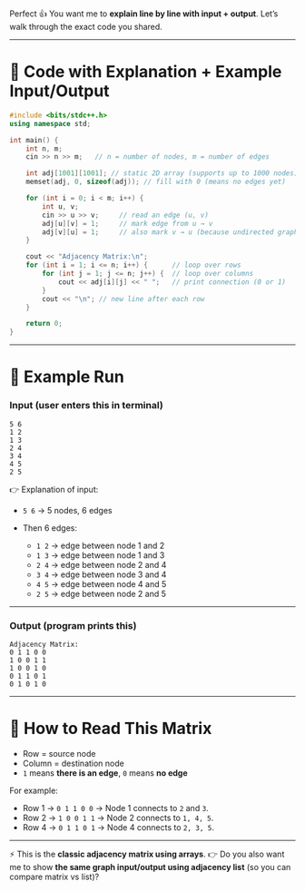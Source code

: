 Perfect 👍 You want me to **explain line by line with input + output**. Let’s walk through the exact code you shared.

---

# 📌 Code with Explanation + Example Input/Output

```cpp
#include <bits/stdc++.h>
using namespace std;

int main() {
    int n, m;
    cin >> n >> m;   // n = number of nodes, m = number of edges

    int adj[1001][1001]; // static 2D array (supports up to 1000 nodes)
    memset(adj, 0, sizeof(adj)); // fill with 0 (means no edges yet)

    for (int i = 0; i < m; i++) {
        int u, v;
        cin >> u >> v;     // read an edge (u, v)
        adj[u][v] = 1;     // mark edge from u → v
        adj[v][u] = 1;     // also mark v → u (because undirected graph)
    }

    cout << "Adjacency Matrix:\n";
    for (int i = 1; i <= n; i++) {      // loop over rows
        for (int j = 1; j <= n; j++) {  // loop over columns
            cout << adj[i][j] << " ";   // print connection (0 or 1)
        }
        cout << "\n"; // new line after each row
    }

    return 0;
}
```

---

# 📌 Example Run

### Input (user enters this in terminal)

```
5 6
1 2
1 3
2 4
3 4
4 5
2 5
```

👉 Explanation of input:

* `5 6` → 5 nodes, 6 edges
* Then 6 edges:

  * `1 2` → edge between node 1 and 2
  * `1 3` → edge between node 1 and 3
  * `2 4` → edge between node 2 and 4
  * `3 4` → edge between node 3 and 4
  * `4 5` → edge between node 4 and 5
  * `2 5` → edge between node 2 and 5

---

### Output (program prints this)

```
Adjacency Matrix:
0 1 1 0 0 
1 0 0 1 1 
1 0 0 1 0 
0 1 1 0 1 
0 1 0 1 0 
```

---

# 📌 How to Read This Matrix

* Row = source node
* Column = destination node
* `1` means **there is an edge**, `0` means **no edge**

For example:

* Row 1 → `0 1 1 0 0` → Node 1 connects to `2` and `3`.
* Row 2 → `1 0 0 1 1` → Node 2 connects to `1, 4, 5`.
* Row 4 → `0 1 1 0 1` → Node 4 connects to `2, 3, 5`.

---

⚡ This is the **classic adjacency matrix using arrays**.
👉 Do you also want me to show **the same graph input/output using adjacency list** (so you can compare matrix vs list)?
